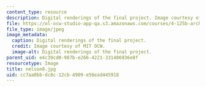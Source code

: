 ```yaml
---
content_type: resource
description: Digital renderings of the final project. Image courtesy of MIT OCW.
file: https://ol-ocw-studio-app-qa.s3.amazonaws.com/courses/4-125b-architecture-studio-building-in-landscapes-fall-2005/cc7aa0bbdc8c12cb4909e56ead445918_nelson8.jpg
file_type: image/jpeg
image_metadata:
  caption: Digital renderings of the final project.
  credit: Image courtesy of MIT OCW.
  image-alt: Digital renderings of the final project.
parent_uid: e4c39cd0-987b-e266-4221-331486936e8f
resourcetype: Image
title: nelson8.jpg
uid: cc7aa0bb-dc8c-12cb-4909-e56ead445918
---
```

